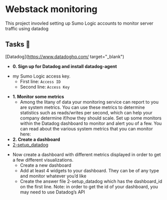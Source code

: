 # Webstack monitoring

This project invovled setting up Sumo Logic accounts to monitor server traffic using datadog


## Tasks :page_with_curl:

[Datadog](https://www.datadoghq.com/ target="_blank")
* **0. Sign up for Datadog and install datadog-agent**
-  my Sumo Logic access key.
    * First line: `Access ID`
    * Second line: `Access Key`

* **1. Monitor some metrics**
  * Among the litany of data your monitoring service can report to you are system metrics. You can use these metrics to determine statistics such as reads/writes per second, which can help your company determine if/how they should scale. Set up some monitors within the Datadog dashboard to monitor and alert you of a few. You can read about the various system metrics that you can monitor here:
* **2. Create a dashboard**
* [2-setup_datadog](2-setup_datadog) 
- Now create a dashboard with different metrics displayed in order to get a few different visualizations.
	* Create a new dashboard
	* Add at least 4 widgets to your dashboard. They can be of any type and monitor whatever you’d like
	* Create the answer file 2-setup_datadog which has the dashboard_id on the first line. Note: in order to get the id of your dashboard, you may need to use Datadog’s API
